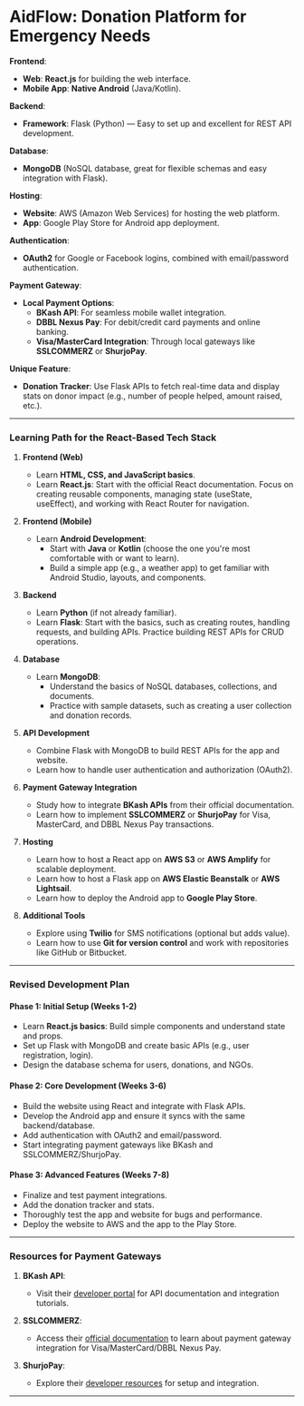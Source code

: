 
# AidFlow: Donation Platform for Emergency Needs

**Frontend**:  
- **Web**: **React.js** for building the web interface.  
- **Mobile App**: **Native Android** (Java/Kotlin).  

**Backend**:  
- **Framework**: Flask (Python) — Easy to set up and excellent for REST API development.  

**Database**:  
- **MongoDB** (NoSQL database, great for flexible schemas and easy integration with Flask).  

**Hosting**:  
- **Website**: AWS (Amazon Web Services) for hosting the web platform.  
- **App**: Google Play Store for Android app deployment.  

**Authentication**:  
- **OAuth2** for Google or Facebook logins, combined with email/password authentication.  

**Payment Gateway**:  
- **Local Payment Options**:  
  - **BKash API**: For seamless mobile wallet integration.  
  - **DBBL Nexus Pay**: For debit/credit card payments and online banking.  
  - **Visa/MasterCard Integration**: Through local gateways like **SSLCOMMERZ** or **ShurjoPay**.  

**Unique Feature**:  
- **Donation Tracker**: Use Flask APIs to fetch real-time data and display stats on donor impact (e.g., number of people helped, amount raised, etc.).  

---

### **Learning Path for the React-Based Tech Stack**

1. **Frontend (Web)**  
   - Learn **HTML, CSS, and JavaScript basics**.  
   - Learn **React.js**: Start with the official React documentation. Focus on creating reusable components, managing state (useState, useEffect), and working with React Router for navigation.  

2. **Frontend (Mobile)**  
   - Learn **Android Development**:
     - Start with **Java** or **Kotlin** (choose the one you're most comfortable with or want to learn).  
     - Build a simple app (e.g., a weather app) to get familiar with Android Studio, layouts, and components.  

3. **Backend**  
   - Learn **Python** (if not already familiar).  
   - Learn **Flask**: Start with the basics, such as creating routes, handling requests, and building APIs. Practice building REST APIs for CRUD operations.  

4. **Database**  
   - Learn **MongoDB**:
     - Understand the basics of NoSQL databases, collections, and documents.  
     - Practice with sample datasets, such as creating a user collection and donation records.  

5. **API Development**  
   - Combine Flask with MongoDB to build REST APIs for the app and website.  
   - Learn how to handle user authentication and authorization (OAuth2).  

6. **Payment Gateway Integration**  
   - Study how to integrate **BKash APIs** from their official documentation.  
   - Learn how to implement **SSLCOMMERZ** or **ShurjoPay** for Visa, MasterCard, and DBBL Nexus Pay transactions.  

7. **Hosting**  
   - Learn how to host a React app on **AWS S3** or **AWS Amplify** for scalable deployment.  
   - Learn how to host a Flask app on **AWS Elastic Beanstalk** or **AWS Lightsail**.  
   - Learn how to deploy the Android app to **Google Play Store**.  

8. **Additional Tools**  
   - Explore using **Twilio** for SMS notifications (optional but adds value).  
   - Learn how to use **Git for version control** and work with repositories like GitHub or Bitbucket.  

---

### **Revised Development Plan**

#### **Phase 1: Initial Setup (Weeks 1-2)**  
- Learn **React.js basics**: Build simple components and understand state and props.  
- Set up Flask with MongoDB and create basic APIs (e.g., user registration, login).  
- Design the database schema for users, donations, and NGOs.  

#### **Phase 2: Core Development (Weeks 3-6)**  
- Build the website using React and integrate with Flask APIs.  
- Develop the Android app and ensure it syncs with the same backend/database.  
- Add authentication with OAuth2 and email/password.  
- Start integrating payment gateways like BKash and SSLCOMMERZ/ShurjoPay.  

#### **Phase 3: Advanced Features (Weeks 7-8)**  
- Finalize and test payment integrations.  
- Add the donation tracker and stats.  
- Thoroughly test the app and website for bugs and performance.  
- Deploy the website to AWS and the app to the Play Store.  

---

### **Resources for Payment Gateways**
1. **BKash API**:  
   - Visit their [developer portal](https://developer.bkash.com/) for API documentation and integration tutorials.  

2. **SSLCOMMERZ**:  
   - Access their [official documentation](https://developer.sslcommerz.com/) to learn about payment gateway integration for Visa/MasterCard/DBBL Nexus Pay.  

3. **ShurjoPay**:  
   - Explore their [developer resources](https://shurjopay.com.bd/) for setup and integration.  

---